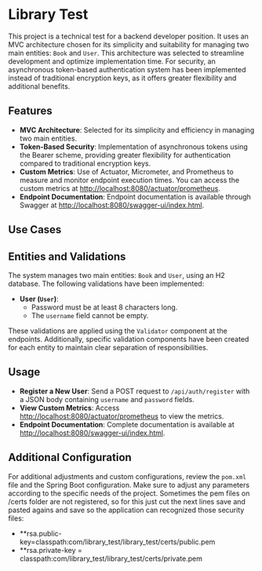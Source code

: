 # Library Test

This project is a technical test for a backend developer position. It uses an MVC architecture chosen for its simplicity and suitability for managing two main entities: `Book` and `User`. This architecture was selected to streamline development and optimize implementation time. For security, an asynchronous token-based authentication system has been implemented instead of traditional encryption keys, as it offers greater flexibility and additional benefits.

## Features

- **MVC Architecture**: Selected for its simplicity and efficiency in managing two main entities.
- **Token-Based Security**: Implementation of asynchronous tokens using the Bearer scheme, providing greater flexibility for authentication compared to traditional encryption keys.
- **Custom Metrics**: Use of Actuator, Micrometer, and Prometheus to measure and monitor endpoint execution times. You can access the custom metrics at [http://localhost:8080/actuator/prometheus](http://localhost:8080/actuator/prometheus).
- **Endpoint Documentation**: Endpoint documentation is available through Swagger at [http://localhost:8080/swagger-ui/index.html](http://localhost:8080/swagger-ui/index.html).

## Use Cases


## Entities and Validations

The system manages two main entities: `Book` and `User`, using an H2 database. The following validations have been implemented:

- **User (`User`)**:
  - Password must be at least 8 characters long.
  - The `username` field cannot be empty.

These validations are applied using the `Validator` component at the endpoints. Additionally, specific validation components have been created for each entity to maintain clear separation of responsibilities.

## Usage

- **Register a New User**: Send a POST request to `/api/auth/register` with a JSON body containing `username` and `password` fields.
- **View Custom Metrics**: Access [http://localhost:8080/actuator/prometheus](http://localhost:8080/actuator/prometheus) to view the metrics.
- **Endpoint Documentation**: Complete documentation is available at [http://localhost:8080/swagger-ui/index.html](http://localhost:8080/swagger-ui/index.html).

## Additional Configuration

For additional adjustments and custom configurations, review the `pom.xml` file and the Spring Boot configuration. Make sure to adjust any parameters according to the specific needs of the project.
Sometimes the pem files on /certs folder are not registered, so for this just cut the next lines save and pasted agains and save so the application can recognized those security files:
- **rsa.public-key=classpath:com/library_test/library_test/certs/public.pem
- **rsa.private-key = classpath:com/library_test/library_test/certs/private.pem


